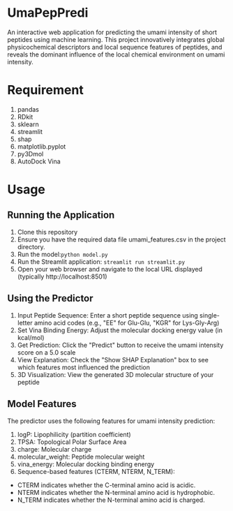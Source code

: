 # UmaPepPredi
An interactive web application for predicting the umami intensity of short peptides using machine learning. This project innovatively integrates global physicochemical descriptors and local sequence features of peptides, and reveals the dominant influence of the local chemical environment on umami intensity.
# Requirement
1. pandas
2. RDkit
3. sklearn
4. streamlit
5. shap
6. matplotlib.pyplot
7. py3Dmol
8. AutoDock Vina
# Usage
## Running the Application
1. Clone this repository
2. Ensure you have the required data file umami_features.csv in the project directory.
3. Run the model:`python model.py`
4. Run the Streamlit application:
`streamlit run streamlit.py`
5. Open your web browser and navigate to the local URL displayed (typically http://localhost:8501)
## Using the Predictor
1. Input Peptide Sequence: Enter a short peptide sequence using single-letter amino acid codes (e.g., "EE" for Glu-Glu, "KGR" for Lys-Gly-Arg)
2. Set Vina Binding Energy: Adjust the molecular docking energy value (in kcal/mol)
3. Get Prediction: Click the "Predict" button to receive the umami intensity score on a 5.0 scale
4. View Explanation: Check the "Show SHAP Explanation" box to see which features most influenced the prediction
5. 3D Visualization: View the generated 3D molecular structure of your peptide
## Model Features
The predictor uses the following features for umami intensity prediction:
1. logP: Lipophilicity (partition coefficient)
2. TPSA: Topological Polar Surface Area
3. charge: Molecular charge
4. molecular_weight: Peptide molecular weight
5. vina_energy: Molecular docking binding energy
6. Sequence-based features (CTERM, NTERM, N_TERM):
- CTERM indicates whether the C-terminal amino acid is acidic.  
- NTERM indicates whether the N-terminal amino acid is hydrophobic.  
- N_TERM indicates whether the N-terminal amino acid is charged.
